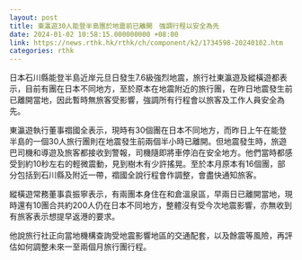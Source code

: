 ```yaml
---
layout: post
title: 東瀛遊30人能登半島團於地震前已離開　強調行程以安全為先
date: 2024-01-02 10:58:15.000000000 +08:00
link: https://news.rthk.hk/rthk/ch/component/k2/1734598-20240102.htm
categories: rthk
---
```


日本石川縣能登半島近岸元旦日發生7.6級強烈地震，旅行社東瀛遊及縱橫遊都表示，目前有團在日本不同地方，至於原本在地震附近的旅行團，在昨日地震發生前已離開當地，因此暫時無旅客受影響，強調所有行程會以旅客及工作人員安全為先。

東瀛遊執行董事禤國全表示，現時有30個團在日本不同地方，而昨日上午在能登半島的一個30人旅行團則在地震發生前兩個半小時已離開。但地震發生時，旅遊巴司機和導遊及旅客都接收到警報，司機隨即將車停泊在安全地方。他們當時都感受到約10秒左右的輕微震動，見到樹木有少許搖晃。至於本月原本有16個團，部分包括到石川縣及附近一帶，禤國全說行程會作調整，會盡快通知旅客。

縱橫遊常務董事袁振寧表示，有兩團本身住在和倉溫泉區，早兩日已離開當地，現時還有10團合共約200人仍在日本不同地方，整體沒有受今次地震影響，亦無收到有旅客表示想提早返港的要求。

他說旅行社正向當地機構查詢受地震影響地區的交通配套，以及餘震等風險，再評估如何調整未來一至兩個月旅行團行程。
